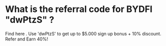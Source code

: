 # What is the referral code for BYDFI "dwPtzS" ?
Find here . Use 'dwPtzS' to get up to $5.000 sign up bonus + 10% discount. Refer and Earn 40%!
